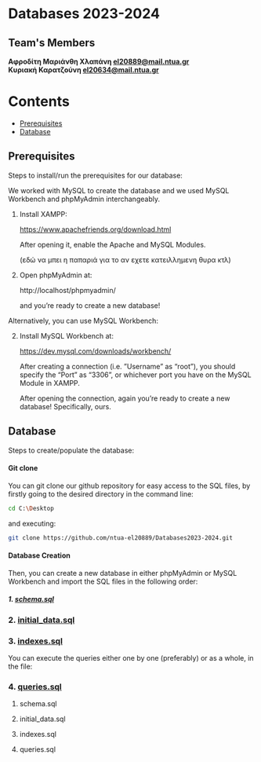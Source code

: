 # Databases 2023-2024

## Team's Members 



 
 
 **Αφροδίτη Μαριάνθη Χλαπάνη [el20889@mail.ntua.gr](https://github.com/ntua-el20889)**  
 **Κυριακή Καρατζούνη [el20634@mail.ntua.gr](https://github.com/ntua-el20634)**  


 # Contents


- [Prerequisites](#Prerequisites)
- [Database](#Database)




## Prerequisites

Steps to install/run the prerequisites for our database: 

We worked with MySQL to create the database and we used MySQL Workbench and phpMyAdmin interchangeably. 

1. Install XAMPP:

   https://www.apachefriends.org/download.html

   
   After opening it, enable the Apache and MySQL Modules.

   (εδώ να μπει η παπαριά για το αν εχετε κατειλλημενη θυρα κτλ) 


2. Open phpMyAdmin at:

   http://localhost/phpmyadmin/

   and you’re ready to create a new database!


Alternatively, you can use MySQL Workbench: 

2. Install MySQL Workbench at:

   https://dev.mysql.com/downloads/workbench/

   After creating a connection (i.e. ”Username” as “root”), you should specify the “Port” as “3306”, or whichever port you have on the MySQL Module in XAMPP. 

   After opening the connection, again you’re ready to create a new database! Specifically, ours. 

 





## Database

Steps to create/populate the database: 

#### Git clone

You can git clone our github repository for easy access to the SQL files, by firstly going to the desired directory in the command line: 

```sh
cd C:\Desktop 
```

and executing: 

```sh
git clone https://github.com/ntua-el20889/Databases2023-2024.git
```

#### Database Creation

Then, you can create a new database in either phpMyAdmin or MySQL Workbench and  import the SQL files in the following order: 
  
##### 1. [schema.sql](https://github.com/ntua-el20889/Databases2023-2024/blob/main/database/schema.sql)

### 2. [initial_data.sql](https://github.com/ntua-el20889/Databases2023-2024/blob/main/database/initial_data.sql)

### 3. [indexes.sql](https://github.com/ntua-el20889/Databases2023-2024/blob/main/database/indexes.sql)

 You can execute the queries either one by one (preferably) or as a whole, in the file: 
### 4. [queries.sql](https://github.com/ntua-el20889/Databases2023-2024/blob/main/database/queries.sql )

1. schema.sql 

2. initial_data.sql 

3. indexes.sql
   



4. queries.sql 


